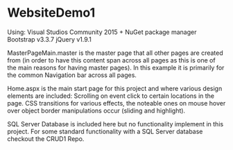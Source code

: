 # WebsiteDemo1

Using:
Visual Studios Community 2015 + NuGet package manager
Bootstrap v3.3.7
jQuery v1.9.1

MasterPageMain.master is the master page that all other pages are created from (in order to have this content span across all pages as this is one of the main reasons for having master pages). In this example it is primarily for the common Navigation bar across all pages. 

Home.aspx is the main start page for this project and where various design elements are included:
Scrolling on event click to certain locations in the page.
CSS transitions for various effects, the noteable ones on mouse hover over object border manipulations occur (sliding and highlight).

SQL Server Database is included here but no functionality implement in this project. For some standard functionality with a SQL Server database checkout the CRUD1 Repo.
